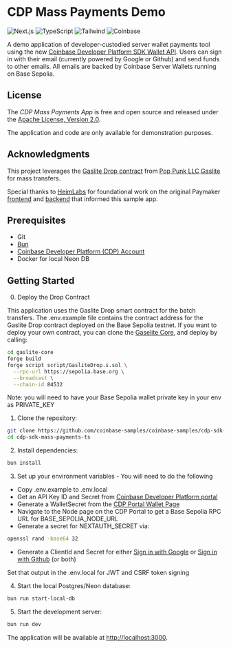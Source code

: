 # CDP Mass Payments Demo

![Next.js](https://img.shields.io/badge/-Next.js-000000?style=for-the-badge&logo=next.js&logoColor=white)
![TypeScript](https://img.shields.io/badge/-TypeScript-007ACC?style=for-the-badge&logo=typescript&logoColor=white)
![Tailwind](https://img.shields.io/badge/-SCSS-cd6799?style=for-the-badge&logo=SASS&logoColor=white)
![Coinbase](https://img.shields.io/badge/Coinbase-0052FF?style=for-the-badge&logo=Coinbase&logoColor=white)

A demo application of developer-custodied server wallet payments tool using the new [Coinbase Developer Platform SDK Wallet API](https://docs.cdp.coinbase.com/wallet-api-v2/docs/welcome). Users can sign in with their email (currently powered by Google or Github) and send funds to other emails. All emails are backed by Coinbase Server Wallets running on Base Sepolia.

## License

The *CDP Mass Payments App* is free and open source and released under the [Apache License, Version 2.0](LICENSE).

The application and code are only available for demonstration purposes.

## Acknowledgments

This project leverages the [Gaslite Drop contract](https://github.com/PopPunkLLC/gaslite-core/blob/main/src/GasliteDrop.sol) from [Pop Punk LLC Gaslite](https://www.gaslite.org/) for mass transfers.

Special thanks to [HeimLabs](https://www.heimlabs.com/) for foundational work on the original Paymaker [frontend](https://github.com/HeimLabs/coinbase-sdk-payout-frontend) and [backend](https://github.com/HeimLabs/coinbase-sdk-payout-backend) that informed this sample app.

## Prerequisites

- Git
- [Bun](https://bun.sh/docs/installation)
- [Coinbase Developer Platform (CDP) Account](https://portal.cdp.coinbase.com)
- Docker for local Neon DB

## Getting Started

0. Deploy the Drop Contract

This application uses the Gaslite Drop smart contract for the batch transfers.
The .env.example file contains the contract address for the Gaslite Drop contract
deployed on the Base Sepolia testnet. If you want to deploy your own contract,
you can clone the [Gaselite Core](https://github.com/PopPunkLLC/gaslite-core),
and deploy by calling:

```sh
cd gaslite-core
forge build
forge script script/GasliteDrop.s.sol \
  --rpc-url https://sepolia.base.org \
  --broadcast \
  --chain-id 84532
```

Note: you will need to have your Base Sepolia wallet private key in your env as PRIVATE_KEY

1. Clone the repository:

```sh
git clone https://github.com/coinbase-samples/coinbase-samples/cdp-sdk-mass-payments-ts.git
cd cdp-sdk-mass-payments-ts
```

2. Install dependencies:

```sh
bun install
```

3. Set up your environment variables - You will need to do the following

- Copy .env.example to .env.local
- Get an API Key ID and Secret from [Coinbase Developer Platform portal](https://portal.cdp.coinbase.com)
- Generate a WalletSecret from the [CDP Portal Wallet Page](https://portal.cdp.coinbase.com/products/wallet-api)
- Navigate to the Node page on the CDP Portal to get a Base Sepolia RPC URL for BASE_SEPOLIA_NODE_URL
- Generate a secret for NEXTAUTH_SECRET via:

```sh
openssl rand -base64 32
```

- Generate a ClientId and Secret for either [Sign in with Google](https://developers.google.com/identity/sign-in/web/sign-in) or [Sign in with Github](https://docs.github.com/en/apps/creating-github-apps/registering-a-github-app/registering-a-github-app) (or both)

Set that output in the .env.local for JWT and CSRF token signing

4. Start the local Postgres/Neon database:

```sh
bun run start-local-db
```

5. Start the development server:

```sh
bun run dev
```

The application will be available at [http://localhost:3000](http://localhost:3000).
